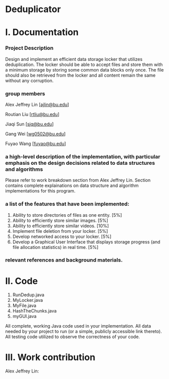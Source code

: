 # Deduplicator

# I. Documentation

### Project Description 
Design and implement an efficient data storage locker that utilizes deduplication. The locker should be able to accept files and store them with a minimum storage by storing some common data blocks only once. The file should also be retrieved from the locker and all content remain the same without any corruption.

### group members 
Alex Jeffrey Lin [ajlin@bu.edu]

Routian Liu [rtliu@bu.edu]

Jiaqi Sun [sjq@bu.edu]

Gang Wei [wg0502@bu.edu]

Fuyao Wang [fuyao@bu.edu]

### a high-level description of the implementation, with particular emphasis on the design decisions related to data structures and algorithms
Please refer to work breakdown section from Alex Jeffrey Lin. Section contains complete explainations on data structure and algorithm implementations for this program.

### a list of the features that have been implemented:
1. Ability to store directories of files as one entity. [5%]
2. Ability to efficiently store similar images. [5%]
3. Ability to efficiently store similar videos. [10%]
4. Implement file deletion from your locker. [5%]
5. Develop networked access to your locker. [5%]
6. Develop a Graphical User Interface that displays storage progress (and file allocation statistics) in real time. [5%]

### relevant references and background materials.

# II. Code
1. RunDedup.java
2. MyLocker.java
3. MyFile.java
4. HashTheChunks.java
5. myGUI.java

All complete, working Java code used in your implementation.
All data needed by your project to run (or a simple, publicly accessible link thereto).
All testing code utilized to observe the correctness of your code.

# III. Work contribution 
Alex Jeffrey Lin: 



